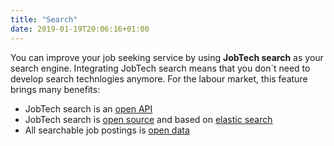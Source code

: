 ```yaml
---
title: "Search"
date: 2019-01-19T20:06:16+01:00
---
```

You can improve your job seeking service by using **JobTech search** as your search engine. Integrating JobTech search means that you don´t need to develop search technlogies anymore. For the labour market, this feature brings many benefits:

- JobTech search is an [open API](http://develop.sokapi.platsbanka.nu/)
- JobTech search is [open source](https://github.com/JobtechSwe/sokannonser-api) and based on [elastic search](https://www.elastic.co/products/elasticsearch)
- All searchable job postings is [open data](http://jobtechdev.se/doc/api/platsbanken/) 
